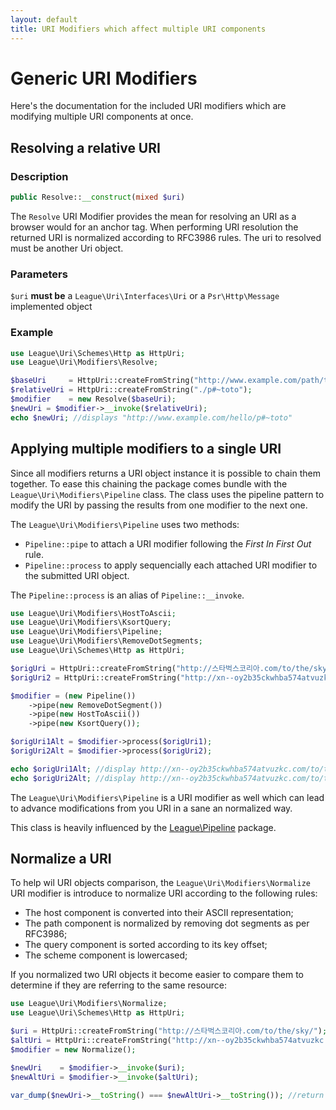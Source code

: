 ```yaml
---
layout: default
title: URI Modifiers which affect multiple URI components
---
```


# Generic URI Modifiers

Here's the documentation for the included URI modifiers which are modifying multiple URI components at once.

## Resolving a relative URI

### Description

~~~php
public Resolve::__construct(mixed $uri)
~~~

The `Resolve` URI Modifier provides the mean for resolving an URI as a browser would for an anchor tag. When performing URI resolution the returned URI is normalized according to RFC3986 rules. The uri to resolved must be another Uri object.

### Parameters

`$uri` **must be** a `League\Uri\Interfaces\Uri` or a `Psr\Http\Message` implemented object

### Example

~~~php
use League\Uri\Schemes\Http as HttpUri;
use League\Uri\Modifiers\Resolve;

$baseUri     = HttpUri::createFromString("http://www.example.com/path/to/the/sky/");
$relativeUri = HttpUri::createFromString("./p#~toto");
$modifier    = new Resolve($baseUri);
$newUri = $modifier->__invoke($relativeUri);
echo $newUri; //displays "http://www.example.com/hello/p#~toto"
~~~

## Applying multiple modifiers to a single URI

Since all modifiers returns a URI object instance it is possible to chain them together. To ease this chaining the package comes bundle with the `League\Uri\Modifiers\Pipeline` class. The class uses the pipeline pattern to modify the URI by passing the results from one modifier to the next one.

The `League\Uri\Modifiers\Pipeline` uses two methods:

- `Pipeline::pipe` to attach a URI modifier following the *First In First Out* rule.
- `Pipeline::process` to apply sequencially each attached URI modifier to the submitted URI object.

<p class="message-notice">The <code>Pipeline::process</code> is an alias of <code>Pipeline::__invoke</code>.</p>

~~~php
use League\Uri\Modifiers\HostToAscii;
use League\Uri\Modifiers\KsortQuery;
use League\Uri\Modifiers\Pipeline;
use League\Uri\Modifiers\RemoveDotSegments;
use League\Uri\Schemes\Http as HttpUri;

$origUri = HttpUri::createFromString("http://스타벅스코리아.com/to/the/sky/");
$origUri2 = HttpUri::createFromString("http://xn--oy2b35ckwhba574atvuzkc.com/path/../to/the/./sky/");

$modifier = (new Pipeline())
	->pipe(new RemoveDotSegment())
	->pipe(new HostToAscii())
	->pipe(new KsortQuery());

$origUri1Alt = $modifier->process($origUri1);
$origUri2Alt = $modifier->process($origUri2);

echo $origUri1Alt; //display http://xn--oy2b35ckwhba574atvuzkc.com/to/the/sky/
echo $origUri2Alt; //display http://xn--oy2b35ckwhba574atvuzkc.com/to/the/sky/
~~~

<p class="message-notice">The <code>League\Uri\Modifiers\Pipeline</code> is a URI modifier as well which can lead to advance modifications from you URI in a sane an normalized way.</p>

<p class="message-info">This class is heavily influenced by the <a href="http://pipeline.thephpleague.com">League\Pipeline</a> package.</p>

## Normalize a URI

To help wil URI objects comparison, the  <code>League\Uri\Modifiers\Normalize</code> URI modifier is introduce to normalize URI according to the following rules:

- The host component is converted into their ASCII representation;
- The path component is normalized by removing dot segments as per RFC3986;
- The query component is sorted according to its key offset;
- The scheme component is lowercased;

If you normalized two URI objects it become easier to compare them to determine if they are referring to the same resource:

~~~php
use League\Uri\Modifiers\Normalize;
use League\Uri\Schemes\Http as HttpUri;

$uri = HttpUri::createFromString("http://스타벅스코리아.com/to/the/sky/");
$altUri = HttpUri::createFromString("http://xn--oy2b35ckwhba574atvuzkc.com/path/../to/the/./sky/");
$modifier = new Normalize();

$newUri    = $modifier->__invoke($uri);
$newAltUri = $modifier->__invoke($altUri);

var_dump($newUri->__toString() === $newAltUri->__toString()); //return true
~~~
